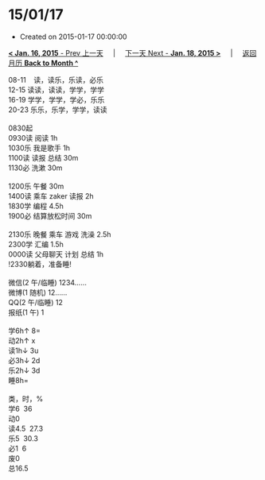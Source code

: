 # 15/01/17

- Created on 2015-01-17 00:00:00

[**< Jan. 16, 2015** - Prev 上一天](_archived/lifelogs/2015/01/d16.md) &nbsp; &nbsp; | &nbsp; &nbsp; [下一天 Next - **Jan. 18, 2015 >**](_archived/lifelogs/2015/01/d18.md) &nbsp; &nbsp; |  &nbsp; &nbsp; [返回月历 **Back to Month ^**](_archived/lifelogs/2015/01/index.md)
<br/><div>08-11    读，读乐，乐读，必乐<br/>12-15 读读，读读，学学，学学<br/>16-19 学学，学学，学必，乐乐<br/>20-23 乐乐，乐学，学学，读读<div><br/></div>0830起<br/>0930读 阅读 1h</div><div>1030乐 我是歌手 1h</div><div>1100读 读报 总结 30m</div><div>1130必 洗漱 30m</div><div><br/></div><div>1200乐 午餐 30m</div><div>1400读 乘车 zaker 读报 2h</div><div>1830学 编程 4.5h</div><div>1900必 结算放松时间 30m</div><div><br/></div><div>2130乐 晚餐 乘车 游戏 洗澡 2.5h</div><div>2300学 汇编 1.5h</div><div>0000读 父母聊天 计划 总结 1h</div><div>!2330躺着，准备睡!<div><br/></div><div>微信(2 午/临睡) 1234……</div>微博(1 随机) 12……<br/>QQ(2 午/临睡) 12<br/>报纸(1 午) 1<div><br/></div>学6h↑ 8=<br/>动2h↑ x<br/>读1h↓ 3u<br/>必3h↓ 2d<br/>乐2h↓ 3d<br/>睡8h=<div><br/></div>类，时，%<br/>学6  36<br/>动0<br/>读4.5  27.3<br/>乐5  30.3<br/>必1  6<br/>废0<br/>总16.5</div>

